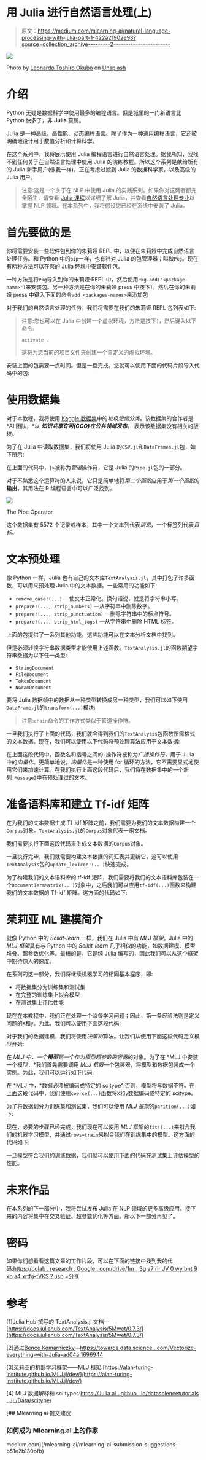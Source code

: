# 用 Julia 进行自然语言处理(上)

> 原文：<https://medium.com/mlearning-ai/natural-language-processing-with-julia-part-1-422a21902e93?source=collection_archive---------2----------------------->

![](img/e47953902491a481870f58f527e137cc.png)

Photo by [Leonardo Toshiro Okubo](https://unsplash.com/@leookubo?utm_source=medium&utm_medium=referral) on [Unsplash](https://unsplash.com?utm_source=medium&utm_medium=referral)

# 介绍

Python 无疑是数据科学中使用最多的编程语言。但是城里的一门新语言比 Python 快多了，非 **Julia** 莫属。

Julia 是一种高级、高性能、动态编程语言。除了作为一种通用编程语言，它还被明确地设计用于数值分析和计算科学。

在这个系列中，我将展示使用 Julia 编程语言进行自然语言处理。据我所知，我找不到任何关于在自然语言处理中使用 Julia 的演练教程。所以这个系列是献给所有的 Julia 新手用户(像我一样)，正在考虑过渡到 Julia 的数据科学家，以及高级的 Julia 用户。

> 注意:这是一个关于在 NLP 中使用 Julia 的实践系列。如果你对这两者都完全陌生，请查看 [Julia 课程](https://julialang.org/learning/)以详细了解 Julia，并查看[自然语言处理专业](https://www.coursera.org/specializations/natural-language-processing)以掌握 NLP 领域。在本系列中，我将假设您已经在系统中安装了 Julia。

# 首先要做的是

你将需要安装一些软件包到你的朱莉娅 REPL 中，以便在朱莉娅中完成自然语言处理任务。和 Python 中的`pip`一样，也有针对 Julia 的包管理器；叫做`Pkg`。现在有两种方法可以在您的 Julia 环境中安装软件包。

一种方法是将`Pkg`导入到你的朱莉娅·REPL 中，然后使用`Pkg.add("<package-name>")`来安装包。另一种方法是在你的朱莉娅 press 中按下`]`，然后在你的朱莉娅 press 中键入下面的命令`add <packages-names>`来添加包

对于我们的自然语言处理的任务，我们将需要在我们的朱莉娅 REPL 包列表如下:

> 注意:您也可以在 Julia 中创建一个虚拟环境，方法是按下`]`，然后键入以下命令:
> 
> `activate .`
> 
> 这将为您当前的项目文件夹创建一个自定义的虚拟环境。

安装上面的包需要一点时间。但是一旦完成，您就可以使用下面的代码片段导入代码中的包:

# 使用数据集

对于本教程，我将使用 [Kaggle 数据集](https://www.kaggle.com/datasets/team-ai/spam-text-message-classification)中的*垃圾短信分类*。该数据集的合作者是*AI 团队，*以 ***知识共享许可(CCO)在公共领域发布，*** 表示该数据集没有相关的版权。

为了在 Julia 中读取数据集，我们将使用 Julia 的`CSV.jl`和`DataFrames.jl`包，如下所示:

在上面的代码中，`|>`被称为*管道*操作符，它是 Julia 的`Pipe.jl`包的一部分。

对于不熟悉这个运算符的人来说，它只是简单地将*第二个函数*应用于*第一个函数*的**输出**，其用法在 R 编程语言中可以广泛找到。

![](img/925dc38c3deb232806b79ad59db93991.png)

The Pipe Operator

这个数据集有 5572 个记录或样本，其中一个文本列代表*消息*，一个标签列代表*目标*。

# 文本预处理

像 Python 一样，Julia 也有自己的文本库`TextAnalysis.jl`，其中打包了许多函数，可以用来预处理 Julia 中的文本数据。一些常用的功能如下:

*   `remove_case!(...)` —使文本正常化。换句话说，就是将字符串小写。
*   `prepare!(..., strip_numbers)` —从字符串中删除数字。
*   `prepare!(..., strip_punctuation)` —删除字符串中的标点符号。
*   `prepare!(..., strip_html_tags)` —从字符串中删除 HTML 标签。

上面的包提供了一系列其他功能，这些功能可以在文本分析文档中找到。

但是必须转换字符串数据类型才能使用上述函数。`TextAnalysis.jl`的函数期望字符串数据为以下任一类型:

*   `StringDocument`
*   `FileDocument`
*   `TokenDocument`
*   `NGramDocument`

要将 Julia 数据帧中的数据从一种类型转换成另一种类型，我们可以如下使用`DataFrame.jl`的`transform(...)`模块:

> 注意:`chain`命令的工作方式类似于管道操作符。

一旦我们执行了上面的代码，我们就会得到我们的`TextAnalysis`包函数所需格式的文本数据。现在，我们可以使用以下代码将预处理算法应用于文本数据:

在上面这段代码中，函数名和括号之间的`.`操作符被称为*广播操作符*，用于 Julia 中的*向量化*。更简单地说，*向量化*是一种使用 for 循环的方法，它不需要显式地使用它们来加速计算。在我们执行上面这段代码后，我们将在数据集中的一个新列`:Message2`中有预处理过的文本。

# 准备语料库和建立 Tf-idf 矩阵

在为我们的文本数据生成 Tf-idf 矩阵之前，我们需要为我们的文本数据构建一个`Corpus`对象。`TextAnalysis.jl`的`Corpus`对象代表一组文档。

我们需要执行下面这段代码来生成文本数据的`Corpus`对象。

一旦执行完毕，我们就需要构建文本数据的词汇表并更新它，这可以使用`TextAnalysis`包的`update_lexicon!(...)`快速完成。

为了构建我们的文本语料库的 tf-idf 矩阵，我们需要将我们的文本语料库包装在一个`DocumentTermMatrix(...)`对象中，之后我们可以应用`tf-idf(...)`函数来构建我们的文本数据的 Tf-idf 矩阵。这方面的代码如下:

# 茱莉亚 ML 建模简介

就像 Python 中的 *Scikit-learn* 一样，我们在 Julia 中有 *MLJ 框架*。Julia 中的 *MLJ 框架*具有与 Python 中的 *Scikit-learn* 几乎相似的功能，如数据建模、模型堆叠、超参数优化等。最棒的是，它是纯 Julia 编写的，因此我们可以从这个框架中期待惊人的速度。

在系列的这一部分，我们将继续机器学习的相同基本程序，即:

*   将数据集分为训练集和测试集
*   在完整的训练集上拟合模型
*   在测试集上评估性能

现在在本教程中，我们正在处理一个监督学习问题；因此，第一条经验法则是定义问题的`X`和`y`。为此，我们可以使用下面这段代码:

对于我们的数据建模，我们将使用*决策树*算法。让我们从使用下面这段代码定义模型开始:

在 *MLJ 中，*一个**模型**是一个作为模型超参数的*容器*的对象。为了在 *MLJ 中安装一个模型，*我们首先需要调用 *MLJ 机器*一个包装器，将模型和数据包装成一个实例。为此，我们可以运行如下代码:

在 *MLJ 中，*数据必须被编码成特定的 scitype⁴.否则，模型将与数据不符。在上面这段代码中，我们使用`coerce(...)`函数将`X`和`y`数据编码成特定的 scitype。

为了将数据划分为训练集和测试集，我们可以使用 *MLJ 框架*的`parition(...)`如下:

现在，必要的步骤已经完成，我们现在可以使用 *MLJ* 框架的`fit!(...)`来拟合我们的机器学习模型，并通过`rows=train`来拟合我们在训练集中的模型。这方面的代码如下:

一旦模型符合我们的训练数据，我们就可以使用下面的代码在测试集上评估模型的性能。

# 未来作品

在本系列的下一部分中，我将尝试发布 Julia 在 NLP 领域的更多高级应用。接下来的内容将集中在交叉验证、超参数优化等方面。所以下一部分再见了。

# 密码

如果你们想看看这篇文章的工作片段，可以在下面的链接中找到我的代码:[https://colab . research . Google . com/drive/1m _ 3g a7 rir JV 0 wy bnt 9 kb a4 xrtfg-tVKS？usp =分享](https://colab.research.google.com/drive/1m_3ga7RiRjV0Wybnt9KBa4Xrtfg-tVKS?usp=sharing)

# 参考

[1]Julia Hub 撰写的 TextAnalysis.jl 文档—[https://docs.juliahub.com/TextAnalysis/5Mwet/0.7.3/](https://docs.juliahub.com/TextAnalysis/5Mwet/0.7.3/)

[2]通过[Bence Komarniczky](https://niczky12.medium.com/?source=post_page-----ad04a1696944--------------------------------)—[https://towards data science . com/Vectorize-everything-with-Julia-ad04a 1696944](https://towardsdatascience.com/vectorize-everything-with-julia-ad04a1696944)

[3]茱莉亚的机器学习框架——MLJ 框架:[https://alan-turing-institute.github.io/MLJ.jl/dev/](https://alan-turing-institute.github.io/MLJ.jl/dev/)

[4] MLJ 数据解释和 sci types:[https://Julia ai . github . io/datasciencetutorials . JL/Data/scitype/](https://juliaai.github.io/DataScienceTutorials.jl/data/scitype/)

[](/mlearning-ai/mlearning-ai-submission-suggestions-b51e2b130bfb) [## Mlearning.ai 提交建议

### 如何成为 Mlearning.ai 上的作家

medium.com](/mlearning-ai/mlearning-ai-submission-suggestions-b51e2b130bfb)